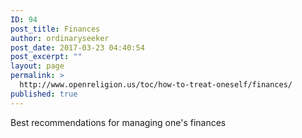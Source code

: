 ```yaml
---
ID: 94
post_title: Finances
author: ordinaryseeker
post_date: 2017-03-23 04:40:54
post_excerpt: ""
layout: page
permalink: >
  http://www.openreligion.us/toc/how-to-treat-oneself/finances/
published: true
---
```

Best recommendations for managing one's finances